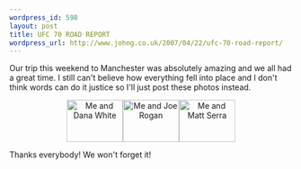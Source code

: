 ```yaml
--- 
wordpress_id: 598
layout: post
title: UFC 70 ROAD REPORT
wordpress_url: http://www.johng.co.uk/2007/04/22/ufc-70-road-report/
---
```

Our trip this weekend to Manchester was absolutely amazing and we all had a great time. I still can't believe how everything fell into place and I don't think words can do it justice so I'll just post these photos instead.
<p align="center"><a href="http://www.flickr.com/photos/jgriffin/468865910/" title="Photo Sharing"><img src="http://farm1.static.flickr.com/190/468865910_95b9691a2d_t.jpg" alt="Me and Dana White" height="75" width="100" /></a><a href="http://www.flickr.com/photos/jgriffin/468865900/" title="Photo Sharing"><img src="http://farm1.static.flickr.com/224/468865900_8ae4ac95de_t.jpg" alt="Me and Joe Rogan" height="75" width="100" /></a><a href="http://www.flickr.com/photos/jgriffin/468865882/" title="Photo Sharing"><img src="http://farm1.static.flickr.com/208/468865882_78768dad70_t.jpg" alt="Me and Matt Serra" height="75" width="100" /></a></p>
<p align="left">Thanks everybody! We won't forget it!</p>
